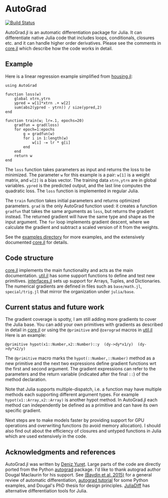 # AutoGrad

[![Build Status](https://travis-ci.org/denizyuret/AutoGrad.jl.svg?branch=master)](https://travis-ci.org/denizyuret/AutoGrad.jl)

AutoGrad.jl is an automatic differentiation package for Julia.  It can
differentiate native Julia code that includes loops, conditionals,
closures etc. and it can handle higher order derivatives.  Please see
the comments in
[core.jl](https://github.com/denizyuret/AutoGrad.jl/blob/master/src/core.jl)
which describe how the code works in detail.

## Example

Here is a linear regression example simplified from
[housing.jl](https://github.com/denizyuret/AutoGrad.jl/blob/master/examples/housing.jl):

```
using AutoGrad

function loss(w)
    global xtrn,ytrn
    ypred = w[1]*xtrn .+ w[2]
    sum(abs2(ypred - ytrn)) / size(ypred,2)
end

function train(w; lr=.1, epochs=20)
    gradfun = grad(loss)
    for epoch=1:epochs
        g = gradfun(w)
        for i in 1:length(w)
            w[i] -= lr * g[i]
        end
    end
    return w
end
```

The `loss` function takes parameters as input and returns the loss to
be minimized.  The parameter `w` for this example is a pair: `w[1]` is
a weight matrix, and `w[2]` is a bias vector.  The training data
`xtrn,ytrn` are in global variables.  `ypred` is the predicted output,
and the last line computes the quadratic loss.  The `loss` function is
implemented in regular Julia.

The `train` function takes initial parameters and returns optimized
parameters.  `grad` is the only AutoGrad function used: it creates a
function `gradfun` that takes the same arguments as `loss`, but
returns the gradient instead.  The returned gradient will have the
same type and shape as the input argument.  The `for` loop implements
gradient descent, where we calculate the gradient and subtract a
scaled version of it from the weights.

See the [examples
directory](https://github.com/denizyuret/AutoGrad.jl/blob/master/examples)
for more examples, and the extensively documented
[core.jl](https://github.com/denizyuret/AutoGrad.jl/blob/master/src/core.jl)
for details.

## Code structure

[core.jl](https://github.com/denizyuret/AutoGrad.jl/blob/master/src/core.jl)
implements the main functionality and acts as the main documentation.
[util.jl](https://github.com/denizyuret/AutoGrad.jl/blob/master/src/util.jl)
has some support functions to define and test new primitives.
[interfaces.jl](https://github.com/denizyuret/AutoGrad.jl/blob/master/src/interfaces.jl)
sets up support for Arrays, Tuples, and Dictionaries.  The numerical
gradients are defined in files such as `base/math.jl`,
`special/trig.jl` that mirror the organization under `julia/base`.

## Current status and future work

The gradient coverage is spotty, I am still adding more gradients to
cover the Julia base.  You can add your own primitives with gradients
as described in detail in
[core.jl](https://github.com/denizyuret/AutoGrad.jl/blob/master/src/core.jl)
or using the `@primitive` and `@zerograd` macros in
[util.jl](https://github.com/denizyuret/AutoGrad.jl/blob/master/src/util.jl)
Here is an example:

```
@primitive hypot(x1::Number,x2::Number)::y  (dy->dy*x1/y)  (dy->dy*x2/y)
```

The `@primitive` macro marks the `hypot(::Number,::Number)` method as
a new primitive and the next two expressions define gradient functions
wrt the first and second argument.  The gradient expressions can refer
to the parameters and the return variable (indicated after the final
`::`) of the method declaration.

Note that Julia supports multiple-dispatch, i.e. a function may have
multiple methods each supporting different argument types.  For
example `hypot(x1::Array,x2::Array)` is another hypot method.  In
AutoGrad.jl each method can independently be defined as a primitive
and can have its own specific gradient.

Next steps are to make models faster by providing support for GPU
operations and overwriting functions (to avoid memory allocation).  I
should also find out about the efficiency of closures and untyped
functions in Julia which are used extensively in the code.

## Acknowledgments and references

AutoGrad.jl was written by [Deniz
Yuret](http://www.denizyuret.com). Large parts of the code are
directly ported from the Python
[autograd](https://github.com/HIPS/autograd) package.  I'd like to
thank autograd author Dougal Maclaurin for his support.  See [(Baydin
et al. 2015)](https://arxiv.org/abs/1502.05767) for a general review
of automatic differentiation, [autograd
tutorial](https://github.com/HIPS/autograd/blob/master/docs/tutorial.md)
for some Python examples, and Dougal's PhD thesis for design
principles.  [JuliaDiff](http://www.juliadiff.org/) has alternative
differentiation tools for Julia.
